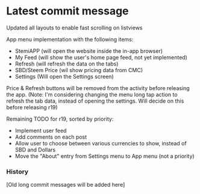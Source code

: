 # Latest commit message

Updated all layouts to enable fast scrolling on listviews

App menu implementation with the following items:
- StemiAPP (will open the website inside the in-app browser)
- My Feed (will show the user's home page feed, not yet implemented)
- Refresh (will refresh the data on the tabs)
- SBD/Steem Price (wil show pricing data from CMC)
- Settings (Will open the Settings screen)

Price & Refresh buttons will be removed from the activity before releasing the app.
(Note: I'm considering changing the menu long tap action to refresh the tab data, instead of opening the settings. Will decide on this before releasing r19)

Remaining TODO for r19, sorted by priority:
- Implement user feed
- Add comments on each post
- Allow user to choose between various currencies to show, instead of SBD and Dollars
- Move the "About" entry from Settings menu to App menu (not a priority)

### History

[Old long commit messages will be added here]